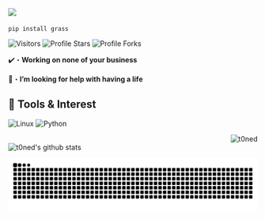 <img src="https://media.discordapp.net/attachments/988000684437798932/996885488084471948/t0ned.png?width=1440&height=221">

```sh-session
pip install grass
```
<img src="https://komarev.com/ghpvc/?username=t0ned&label=Profile%20Views&color=008042&style=flat&label=Visitors" alt="Visitors"></a>
<img src="https://img.shields.io/badge/dynamic/json?&label=Total%20Stars&color=008042&style=flat&style=for-the-badge&query=%24.stars&url=https://api.github-star-counter.workers.dev/user/t0ned" alt="Profile Stars"></a>
<img src="https://img.shields.io/badge/dynamic/json?&label=Total%20Forks&color=008042&style=flat&style=for-the-badge&query=%24.forks&url=https://api.github-star-counter.workers.dev/user/t0ned" alt="Profile Forks"></a>

✔️・**Working on none of your business**

🤔・**I’m looking for help with having a life**

## 🔧 Tools & Interest
![Linux](https://img.shields.io/badge/OS-Linux-informational?style=flat&logo=linux&logoColor=white&color=2bbc8a)
![Python](https://img.shields.io/badge/Code-Python-informational?style=flat&logo=python&logoColor=white&color=2bbc8a)

<img align="right" src="https://github-readme-stats.vercel.app/api/top-langs?username=t0ned&count_private=true&hide=procfile,css&theme=dark&border_color=000000&cache_seconds=1800&layout=compact&langs_count=10&custom_title=Most Used Coding Languages" alt="t0ned" /> </p>

<br>
<img src="https://github-readme-stats.vercel.app/api?username=t0ned&theme=dark&icon_color=fff&show_icons=true" alt="t0ned's github stats" />
<br>

![snake gif](https://github.com/t0ned/t0ned/blob/output/github-contribution-grid-snake.svg)


